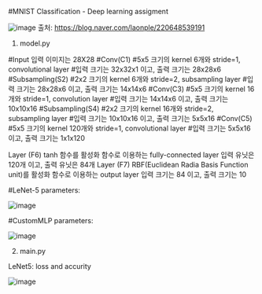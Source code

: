#MNIST Classification - Deep learning assigment 

![image](https://github.com/undraa0309/DL/assets/133347765/19b4f748-91be-431f-95cd-aa59c691ebd7)
출처: https://blog.naver.com/laonple/220648539191

1. model.py


#Input 입력 이미지는 28X28
#Conv(C1)
#5x5 크기의 kernel 6개와 stride=1, convolutional layer
#입력 크기는 32x32x1 이고, 출력 크기는 28x28x6
#Subsampling(S2)
#2x2 크기의 kernel 6개와 stride=2, subsampling layer
#입력 크기는 28x28x6 이고, 출력 크기는 14x14x6
#Conv(C3)
#5x5 크기의 kernel 16개와 stride=1, convolution layer
#입력 크기는 14x14x6 이고, 출력 크기는 10x10x16
#Subsampling(S4)
#2x2 크기의 kernel 16개와 stride=2, subsampling layer
#입력 크기는 10x10x16 이고, 출력 크기는 5x5x16
#Conv(C5)
#5x5 크기의 kernel 120개와 stride=1, convolutional layer
#입력 크기는 5x5x16 이고, 출력 크기는 1x1x120

Layer (F6)
tanh 함수를 활성화 함수로 이용하는 fully-connected layer
입력 유닛은 120개 이고, 출력 유닛은 84개
Layer (F7)
RBF(Euclidean Radia Basis Function unit)를 활성화 함수로 이용하는 output layer
입력 크기는 84 이고, 출력 크기는 10


#LeNet-5 parameters:

![image](https://github.com/undraa0309/DL/assets/133347765/b907f97c-2750-4bd8-a7b7-1e31c4eeb99b)




#CustomMLP parameters:

![image](https://github.com/undraa0309/DL/assets/133347765/c0146c36-2c70-400d-ba78-3223957392f5)




2. main.py

LeNet5: loss and accurity 

![image](https://github.com/undraa0309/DL/assets/133347765/a701c860-c490-473a-a3e3-589d89cbe409)



















